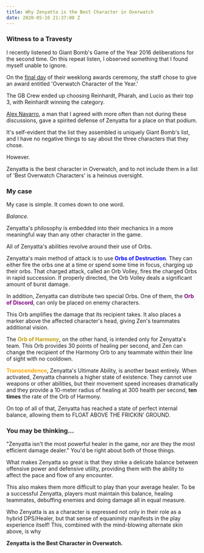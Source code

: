 ```yaml
---
title: Why Zenyatta is the Best Character in Overwatch
date: 2020-05-16 21:37:00 Z
---
```


### Witness to a Travesty

I recently listened to Giant Bomb's Game of the Year 2016 deliberations for the second time. On this repeat listen, I observed something that I found myself unable to ignore.

On the [final day](https://www.giantbomb.com/articles/giant-bombs-2016-game-of-the-year-awards-day-five/1100-5525/) of their weeklong awards ceremony, the staff chose to give an award entitled 'Overwatch Character of the Year.'

The GB Crew ended up choosing Reinhardt, Pharah, and Lucio as their top 3, with Reinhardt winning the category.

[Alex Navarro](https://twitter.com/alex_navarro), a man that I agreed with more often than not during these discussions, gave a spirited defense of Zenyatta for a place on that podium.

It's self-evident that the list they assembled is uniquely Giant Bomb's list, and I have no negative things to say about the three characters that they chose.

However. 

Zenyatta is the best character in Overwatch, and to not include them in a list of 'Best Overwatch Characters' is a heinous oversight.

### My case

My case is simple. It comes down to one word.

*Balance.*

Zenyatta's philosophy is embedded into their mechanics in a more meaningful way than any other character in the game.

All of Zenyatta's abilities revolve around their use of Orbs.

Zenyatta's main method of attack is to use <span style="color:blue">**Orbs of Destruction**</span>. They can either fire the orbs one at a time or spend some time in focus, charging up their orbs. That charged attack, called an Orb Volley, fires the charged Orbs in rapid succession. If properly directed, the Orb Volley deals a significant amount of burst damage.

In addition, Zenyatta can distribute two special Orbs. One of them, the <span style="color:purple">**Orb of Discord**</span>, can only be placed on enemy characters. 

This Orb amplifies the damage that its recipient takes. It also places a marker above the affected character's head, giving Zen's teammates additional vision.

The <span style="color:C19D0D">**Orb of Harmony**</span>, on the other hand, is intended only for Zenyatta's team. This Orb provides 30 points of healing per second, and Zen can change the recipient of the Harmony Orb to any teammate within their line of sight with no cooldown.

<span style="color:orange">**Transcendence**</span>, Zenyatta's Ultimate Ability, is another beast entirely. When activated, Zenyatta channels a higher state of existence. They cannot use weapons or other abilities, but their movement speed increases dramatically and they provide a 10-meter radius of healing at 300 health per second, **ten times** the rate of the Orb of Harmony.

On top of all of that, Zenyatta has reached a state of perfect internal balance, allowing them to FLOAT ABOVE THE FRICKIN' GROUND.

### You may be thinking...

"Zenyatta isn't the most powerful healer in the game, nor are they the most efficient damage dealer." You'd be right about both of those things.

What makes Zenyatta so great is that they strike a delicate balance between offensive power and defensive utility, providing them with the ability to affect the pace and flow of any encounter.

This also makes them more difficult to play than your average healer. To be a successful Zenyatta, players must maintain this balance, healing teammates, debuffing enemies and doing damage all in equal measure.

Who Zenyatta is as a character is expressed not only in their role as a hybrid DPS/Healer, but that sense of equanimity manifests in the play experience itself! This, combined with the mind-blowing alternate skin above, is why

**Zenyatta is the Best Character in Overwatch.**